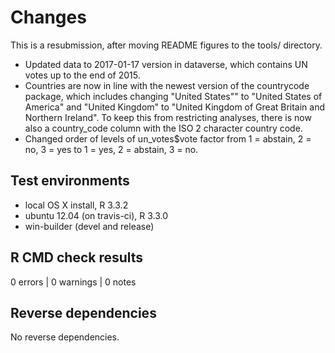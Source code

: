 # Changes

This is a resubmission, after moving README figures to the tools/ directory.

* Updated data to 2017-01-17 version in dataverse, which contains UN votes up to the end of 2015.
* Countries are now in line with the newest version of the countrycode package, which includes changing "United States"" to "United States of America" and "United Kingdom" to "United Kingdom of Great Britain and Northern Ireland". To keep this from restricting analyses, there is now also a country_code column with the ISO 2 character country code.
* Changed order of levels of un_votes$vote factor from 1 = abstain, 2 = no, 3 = yes to 1 = yes, 2 = abstain, 3 = no.

## Test environments
* local OS X install, R 3.3.2
* ubuntu 12.04 (on travis-ci), R 3.3.0
* win-builder (devel and release)

## R CMD check results

0 errors | 0 warnings | 0 notes

## Reverse dependencies

No reverse dependencies.
